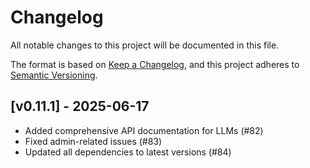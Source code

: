 # Changelog

All notable changes to this project will be documented in this file.

The format is based on [Keep a Changelog](https://keepachangelog.com/en/1.0.0/),
and this project adheres to [Semantic Versioning](https://semver.org/spec/v2.0.0.html).

## [v0.11.1] - 2025-06-17

- Added comprehensive API documentation for LLMs (#82)
- Fixed admin-related issues (#83)
- Updated all dependencies to latest versions (#84)
